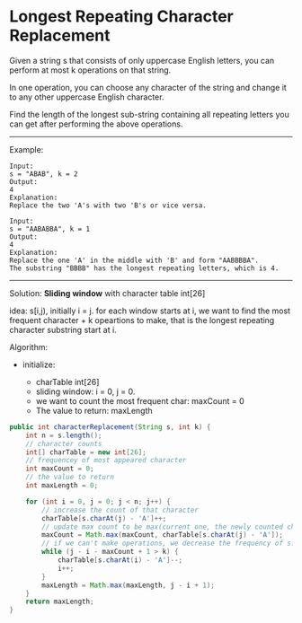 # Longest Repeating Character Replacement

Given a string s that consists of only uppercase English letters, you can perform at most k operations on that string.

In one operation, you can choose any character of the string and change it to any other uppercase English character.

Find the length of the longest sub-string containing all repeating letters you can get after performing the above operations.

---

Example:

```
Input:
s = "ABAB", k = 2
Output:
4
Explanation:
Replace the two 'A's with two 'B's or vice versa.
```

```
Input:
s = "AABABBA", k = 1
Output:
4
Explanation:
Replace the one 'A' in the middle with 'B' and form "AABBBBA".
The substring "BBBB" has the longest repeating letters, which is 4.
```

---

Solution: **Sliding window** with character table int[26]

idea: s[i,j), initially i = j. for each window starts at i, we want to find the most frequent character + k opeartions to make, that is the longest repeating character substring start at i.

Algorithm:

+ initialize:
   
   + charTable int[26]
   + sliding window: i = 0, j = 0.
   + we want to count the most frequent char: maxCount = 0
   + The value to return: maxLength

```java
public int characterReplacement(String s, int k) {
    int n = s.length();
    // character counts
    int[] charTable = new int[26];
    // frequencey of most appeared character
    int maxCount = 0;
    // the value to return
    int maxLength = 0;

    for (int i = 0, j = 0; j < n; j++) {
        // increase the count of that character
        charTable[s.charAt(j) - 'A']++;
        // update max count to be max(current one, the newly counted character)
        maxCount = Math.max(maxCount, charTable[s.charAt(j) - 'A']);
        // if we can't make operations, we decrease the frequency of s.charAt(i), and slide i.
        while (j - i - maxCount + 1 > k) {
            charTable[s.charAt(i) - 'A']--;
            i++;
        }
        maxLength = Math.max(maxLength, j - i + 1);
    }
    return maxLength;
}
```